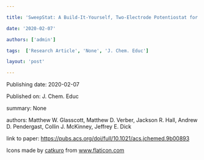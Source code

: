 ---
title: 'SweepStat: A Build-It-Yourself, Two-Electrode Potentiostat for Macroelectrode and Ultramicroelectrode Studies'
date: '2020-02-07'
authors: ['admin']
tags:  ['Research Article', 'None', 'J. Chem. Educ']
layout: 'post'
---
Publishing date: 2020-02-07

Published on: J. Chem. Educ

summary: None

authors: Matthew W. Glasscott, Matthew D. Verber, Jackson R. Hall, Andrew D. Pendergast, Collin J. McKinney, Jeffrey E. Dick

link to paper: https://pubs.acs.org/doi/full/10.1021/acs.jchemed.9b00893

Icons made by <a href="https://www.flaticon.com/free-icon/bookshelves_3576884" title="catkuro">catkuro</a> from <a href="https://www.flaticon.com/" title="Flaticon"> www.flaticon.com</a>
